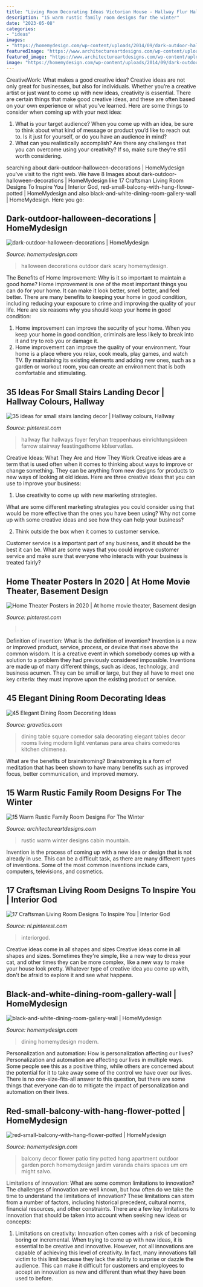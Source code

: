 ```yaml
---
title: "Living Room Decorating Ideas Victorian House - Hallway Flur Hallways Foyer Feryhan Treppenhaus Einrichtungsideen Farrow Stairway Feastingathome Kblservatlas"
description: "15 warm rustic family room designs for the winter"
date: "2023-05-08"
categories:
- "ideas"
images:
- "https://homemydesign.com/wp-content/uploads/2014/09/dark-outdoor-halloween-decorations.jpg"
featuredImage: "https://www.architectureartdesigns.com/wp-content/uploads/2014/10/15-Warm-Rustic-Family-Room-Designs-For-The-Winter-12-630x883.jpg"
featured_image: "https://www.architectureartdesigns.com/wp-content/uploads/2014/10/15-Warm-Rustic-Family-Room-Designs-For-The-Winter-12-630x883.jpg"
image: "https://homemydesign.com/wp-content/uploads/2014/09/dark-outdoor-halloween-decorations.jpg"
---
```



CreativeWork: What makes a good creative idea?
Creative ideas are not only great for businesses, but also for individuals. Whether you’re a creative artist or just want to come up with new ideas, creativity is essential. There are certain things that make good creative ideas, and these are often based on your own experience or what you’ve learned. Here are some things to consider when coming up with your next idea: 
1) What is your target audience? When you come up with an idea, be sure to think about what kind of message or product you’d like to reach out to. Is it just for yourself, or do you have an audience in mind? 
2) What can you realistically accomplish? Are there any challenges that you can overcome using your creativity? If so, make sure they’re still worth considering.

	

		
searching about dark-outdoor-halloween-decorations | HomeMydesign you've visit to the right web. We have 8 Images about dark-outdoor-halloween-decorations | HomeMydesign like 17 Craftsman Living Room Designs To Inspire You | Interior God, red-small-balcony-with-hang-flower-potted | HomeMydesign and also black-and-white-dining-room-gallery-wall | HomeMydesign. Here you go:
		
    
## Dark-outdoor-halloween-decorations | HomeMydesign

<img loading=lazy src="https://homemydesign.com/wp-content/uploads/2014/09/dark-outdoor-halloween-decorations.jpg" onerror="this.onerror=null;this.src='https://tse4.mm.bing.net/th?id=OIP.Mx1qikBiRJuHc7kXdMb1vgHaLT&amp;pid=15.1';" alt="dark-outdoor-halloween-decorations | HomeMydesign">

_Source: homemydesign.com_

>halloween decorations outdoor dark scary homemydesign. 

	

The Benefits of Home Improvement: Why is it so important to maintain a good home?
Home improvement is one of the most important things you can do for your home. It can make it look better, smell better, and feel better. There are many benefits to keeping your home in good condition, including reducing your exposure to crime and improving the quality of your life. Here are six reasons why you should keep your home in good condition: 
1. Home improvement can improve the security of your home. When you keep your home in good condition, criminals are less likely to break into it and try to rob you or damage it. 
2. Home improvement can improve the quality of your environment. Your home is a place where you relax, cook meals, play games, and watch TV. By maintaining its existing elements and adding new ones, such as a garden or workout room, you can create an environment that is both comfortable and stimulating. 

    
## 35 Ideas For Small Stairs Landing Decor | Hallway Colours, Hallway

<img loading=lazy src="https://i.pinimg.com/736x/40/29/0b/40290b0f60e9fa07835b7e8269c9bb1e.jpg" onerror="this.onerror=null;this.src='https://tse3.mm.bing.net/th?id=OIP.DOwfcJlKlnNf6r11RKnshgAAAA&amp;pid=15.1';" alt="35 ideas for small stairs landing decor | Hallway colours, Hallway">

_Source: pinterest.com_

>hallway flur hallways foyer feryhan treppenhaus einrichtungsideen farrow stairway feastingathome kblservatlas. 

	

Creative Ideas: What They Are and How They Work
Creative ideas are a term that is used often when it comes to thinking about ways to improve or change something. They can be anything from new designs for products to new ways of looking at old ideas. Here are three creative ideas that you can use to improve your business:
1) Use creativity to come up with new marketing strategies.

What are some different marketing strategies you could consider using that would be more effective than the ones you have been using? Why not come up with some creative ideas and see how they can help your business?

2) Think outside the box when it comes to customer service.

Customer service is a important part of any business, and it should be the best it can be. What are some ways that you could improve customer service and make sure that everyone who interacts with your business is treated fairly?

    
## Home Theater Posters In 2020 | At Home Movie Theater, Basement Design

<img loading=lazy src="https://i.pinimg.com/736x/d2/57/bd/d257bd71b950ed38f454907a277a0203.jpg" onerror="this.onerror=null;this.src='https://tse2.mm.bing.net/th?id=OIP.MUiu__nNCR73bTmZm5K14QHaJ3&amp;pid=15.1';" alt="Home Theater Posters in 2020 | At home movie theater, Basement design">

_Source: pinterest.com_

>. 

	

Definition of invention: What is the definition of invention?
Invention is a new or improved product, service, process, or device that rises above the common wisdom. It is a creative event in which somebody comes up with a solution to a problem they had previously considered impossible.
Inventions are made up of many different things, such as ideas, technology, and business acumen. They can be small or large, but they all have to meet one key criteria: they must improve upon the existing product or service.

    
## 45 Elegant Dining Room Decorating Ideas

<img loading=lazy src="https://www.gravetics.com/wp-content/uploads/2017/10/a-surprising-element-to-dining-rooms.jpg" onerror="this.onerror=null;this.src='https://tse2.mm.bing.net/th?id=OIP.XKXC3GYDJsH0bY-eY0Zy3QHaLH&amp;pid=15.1';" alt="45 Elegant Dining Room Decorating Ideas">

_Source: gravetics.com_

>dining table square comedor sala decorating elegant tables decor rooms living modern light ventanas para area chairs comedores kitchen chimenea. 

	

What are the benefits of brainstroming?
Brainstroming is a form of meditation that has been shown to have many benefits such as improved focus, better communication, and improved memory.

    
## 15 Warm Rustic Family Room Designs For The Winter

<img loading=lazy src="https://www.architectureartdesigns.com/wp-content/uploads/2014/10/15-Warm-Rustic-Family-Room-Designs-For-The-Winter-12-630x883.jpg" onerror="this.onerror=null;this.src='https://tse4.mm.bing.net/th?id=OIP.Itgj3dTGvYmXyyCREI6akQHaKY&amp;pid=15.1';" alt="15 Warm Rustic Family Room Designs For The Winter">

_Source: architectureartdesigns.com_

>rustic warm winter designs cabin mountain. 

	

Invention is the process of coming up with a new idea or design that is not already in use. This can be a difficult task, as there are many different types of inventions. Some of the most common inventions include cars, computers, televisions, and cosmetics.

    
## 17 Craftsman Living Room Designs To Inspire You | Interior God

<img loading=lazy src="https://i.pinimg.com/736x/70/3f/ec/703fec015d751466eaaab9607cffaba3.jpg" onerror="this.onerror=null;this.src='https://tse2.mm.bing.net/th?id=OIP.Tz5g3GpN1iYjdZ7aAsFa3wHaKy&amp;pid=15.1';" alt="17 Craftsman Living Room Designs To Inspire You | Interior God">

_Source: nl.pinterest.com_

>interiorgod. 

	

Creative ideas come in all shapes and sizes
Creative ideas come in all shapes and sizes. Sometimes they're simple, like a new way to dress your cat, and other times they can be more complex, like a new way to make your house look pretty. Whatever type of creative idea you come up with, don't be afraid to explore it and see what happens.

    
## Black-and-white-dining-room-gallery-wall | HomeMydesign

<img loading=lazy src="https://homemydesign.com/wp-content/uploads/2016/11/black-and-white-dining-room-gallery-wall.jpg" onerror="this.onerror=null;this.src='https://tse1.mm.bing.net/th?id=OIP.H5k7CjnhWcUqEATMp55QGwHaLI&amp;pid=15.1';" alt="black-and-white-dining-room-gallery-wall | HomeMydesign">

_Source: homemydesign.com_

>dining homemydesign modern. 

	

Personalization and automation: How is personalization affecting our lives?
Personalization and automation are affecting our lives in multiple ways. Some people see this as a positive thing, while others are concerned about the potential for it to take away some of the control we have over our lives. There is no one-size-fits-all answer to this question, but there are some things that everyone can do to mitigate the impact of personalization and automation on their lives.

    
## Red-small-balcony-with-hang-flower-potted | HomeMydesign

<img loading=lazy src="https://homemydesign.com/wp-content/uploads/2018/03/red-small-balcony-with-hang-flower-potted.jpg" onerror="this.onerror=null;this.src='https://tse3.mm.bing.net/th?id=OIP.0cO69sY33aJPvhY2om-fewHaJ6&amp;pid=15.1';" alt="red-small-balcony-with-hang-flower-potted | HomeMydesign">

_Source: homemydesign.com_

>balcony decor flower patio tiny potted hang apartment outdoor garden porch homemydesign jardim varanda chairs spaces um em might salvo. 

	

Limitations of innovation: What are some common limitations to innovation?
The challenges of innovation are well known, but how often do we take the time to understand the limitations of innovation? These limitations can stem from a number of factors, including historical precedent, cultural norms, financial resources, and other constraints.
There are a few key limitations to innovation that should be taken into account when seeking new ideas or concepts:

1. Limitations on creativity: Innovation often comes with a risk of becoming boring or incremental. When trying to come up with new ideas, it is essential to be creative and innovative. However, not all innovations are capable of achieving this level of creativity. In fact, many innovations fall victim to this limit because they lack the ability to surprise or dazzle the audience. This can make it difficult for customers and employees to accept an innovation as new and different than what they have been used to before.


